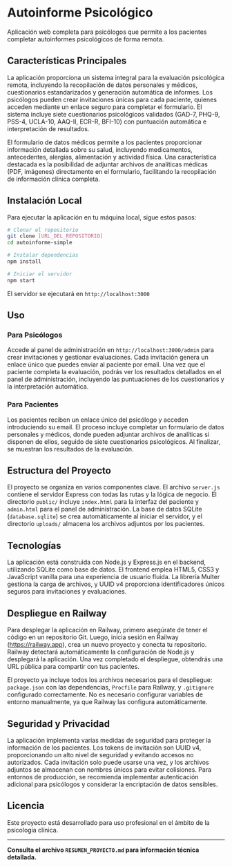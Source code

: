 # Autoinforme Psicológico

Aplicación web completa para psicólogos que permite a los pacientes completar autoinformes psicológicos de forma remota.

## Características Principales

La aplicación proporciona un sistema integral para la evaluación psicológica remota, incluyendo la recopilación de datos personales y médicos, cuestionarios estandarizados y generación automática de informes. Los psicólogos pueden crear invitaciones únicas para cada paciente, quienes acceden mediante un enlace seguro para completar el formulario. El sistema incluye siete cuestionarios psicológicos validados (GAD-7, PHQ-9, PSS-4, UCLA-10, AAQ-II, ECR-R, BFI-10) con puntuación automática e interpretación de resultados.

El formulario de datos médicos permite a los pacientes proporcionar información detallada sobre su salud, incluyendo medicamentos, antecedentes, alergias, alimentación y actividad física. Una característica destacada es la posibilidad de adjuntar archivos de analíticas médicas (PDF, imágenes) directamente en el formulario, facilitando la recopilación de información clínica completa.

## Instalación Local

Para ejecutar la aplicación en tu máquina local, sigue estos pasos:

```bash
# Clonar el repositorio
git clone [URL_DEL_REPOSITORIO]
cd autoinforme-simple

# Instalar dependencias
npm install

# Iniciar el servidor
npm start
```

El servidor se ejecutará en `http://localhost:3000`

## Uso

### Para Psicólogos

Accede al panel de administración en `http://localhost:3000/admin` para crear invitaciones y gestionar evaluaciones. Cada invitación genera un enlace único que puedes enviar al paciente por email. Una vez que el paciente completa la evaluación, podrás ver los resultados detallados en el panel de administración, incluyendo las puntuaciones de los cuestionarios y la interpretación automática.

### Para Pacientes

Los pacientes reciben un enlace único del psicólogo y acceden introduciendo su email. El proceso incluye completar un formulario de datos personales y médicos, donde pueden adjuntar archivos de analíticas si disponen de ellos, seguido de siete cuestionarios psicológicos. Al finalizar, se muestran los resultados de la evaluación.

## Estructura del Proyecto

El proyecto se organiza en varios componentes clave. El archivo `server.js` contiene el servidor Express con todas las rutas y la lógica de negocio. El directorio `public/` incluye `index.html` para la interfaz del paciente y `admin.html` para el panel de administración. La base de datos SQLite (`database.sqlite`) se crea automáticamente al iniciar el servidor, y el directorio `uploads/` almacena los archivos adjuntos por los pacientes.

## Tecnologías

La aplicación está construida con Node.js y Express.js en el backend, utilizando SQLite como base de datos. El frontend emplea HTML5, CSS3 y JavaScript vanilla para una experiencia de usuario fluida. La librería Multer gestiona la carga de archivos, y UUID v4 proporciona identificadores únicos seguros para invitaciones y evaluaciones.

## Despliegue en Railway

Para desplegar la aplicación en Railway, primero asegúrate de tener el código en un repositorio Git. Luego, inicia sesión en Railway (https://railway.app), crea un nuevo proyecto y conecta tu repositorio. Railway detectará automáticamente la configuración de Node.js y desplegará la aplicación. Una vez completado el despliegue, obtendrás una URL pública para compartir con tus pacientes.

El proyecto ya incluye todos los archivos necesarios para el despliegue: `package.json` con las dependencias, `Procfile` para Railway, y `.gitignore` configurado correctamente. No es necesario configurar variables de entorno manualmente, ya que Railway las configura automáticamente.

## Seguridad y Privacidad

La aplicación implementa varias medidas de seguridad para proteger la información de los pacientes. Los tokens de invitación son UUID v4, proporcionando un alto nivel de seguridad y evitando accesos no autorizados. Cada invitación solo puede usarse una vez, y los archivos adjuntos se almacenan con nombres únicos para evitar colisiones. Para entornos de producción, se recomienda implementar autenticación adicional para psicólogos y considerar la encriptación de datos sensibles.

## Licencia

Este proyecto está desarrollado para uso profesional en el ámbito de la psicología clínica.

---

**Consulta el archivo `RESUMEN_PROYECTO.md` para información técnica detallada.**

